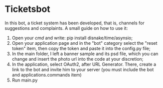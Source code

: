 # Ticketsbot
In this bot, a ticket system has been developed, that is, channels for suggestions and complaints. A small guide on how to use it:

 1. Open your *cmd* and write: pip install disnake/time/asynsio;
 2. Open your application page and in the "bot" category select the "reset token" item, then copy the token and paste it into the config.py file;
 3. In the main folder, I left a banner sample and its psd file, which you can change and insert the photo url into the code at your discretion;
 4. In the application, select OAuth2, after URL Generator. There, create a link to the bot and invite him to your server (you must include the bot and applications.commands item)
 5. Run main.py
 
